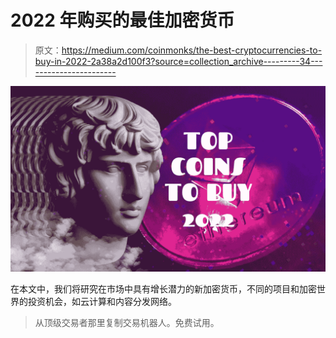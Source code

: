 # 2022 年购买的最佳加密货币

> 原文：<https://medium.com/coinmonks/the-best-cryptocurrencies-to-buy-in-2022-2a38a2d100f3?source=collection_archive---------34----------------------->

![](img/3fa93fa812542d3923acacb15eeb492f.png)

在本文中，我们将研究在市场中具有增长潜力的新加密货币，不同的项目和加密世界的投资机会，如云计算和内容分发网络。

> 从顶级交易者那里复制交易机器人。免费试用。